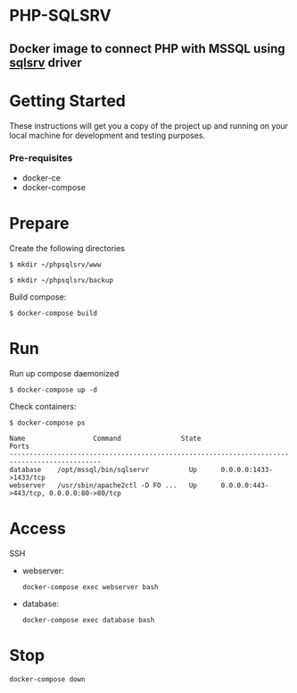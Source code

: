 # PHP-SQLSRV 

## Docker image to connect PHP with MSSQL using [**sqlsrv**](https://docs.microsoft.com/en-us/sql/connect/php/microsoft-php-driver-for-sql-server?view=sql-server-linux-2017) driver

# Getting Started

These instructions will get you a copy of the project up and running on your local machine for development and testing purposes.

### Pre-requisites

- docker-ce
- docker-compose

# Prepare


Create the following directories

```
$ mkdir ~/phpsqlsrv/www
```
```
$ mkdir ~/phpsqlsrv/backup
```

Build compose:

```
$ docker-compose build
```

# Run

Run up compose daemonized
```
$ docker-compose up -d
```

Check containers:
```
$ docker-compose ps

Name                 Command               State                    Ports
---------------------------------------------------------------------------------------------
database    /opt/mssql/bin/sqlservr          Up      0.0.0.0:1433->1433/tcp
webserver   /usr/sbin/apache2ctl -D FO ...   Up      0.0.0.0:443->443/tcp, 0.0.0.0:80->80/tcp
```

# Access

SSH

* webserver:
    ```
    docker-compose exec webserver bash 
    ```
* database:
    ```
    docker-compose exec database bash 
    ```

# Stop
```
docker-compose down
```
